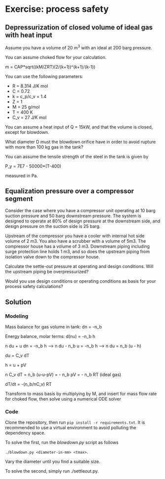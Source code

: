 # Exercise: process safety

## Depressurization of closed volume of ideal gas with heat input
Assume you have a volume of 20 m<sup>3</sup> with an ideal at 200 barg pressure. 

You can assume choked flow for your calculation.

m = CAP*sqrt((kM/ZRT)(2/(k+1))^(k+1)/(k-1))

You can use the following parameters: 

- R = 8.314 J/K mol
- C = 0.72
- k = c_p/c_v = 1.4
- Z = 1
- M = 25 g/mol
- T = 400 K
- C_v = 27 J/K mol 

You can assume a heat input of Q = 15kW, and that the volume is closed, except for blowdown. 

What diameter D must the blowdown orifice have in order to avoid rupture with more than 100 kg gas in the tank?

You can assume the tensile strength of the steel in the tank is given by 

P_y = 7E7 - 50000*(T-400)

measured in Pa.

## Equalization pressure over a compressor segment
Consider the case where you have a compressor unit operating 
at 10 barg suction pressure and 50 barg downstream pressure. 
The system is designed to operate at 80% of design pressure 
at the downstream side, and design pressure on the suction side 
is 25 barg.

Upstream of the compressor you have a cooler with internal hot side 
volume of 2 m3. You also have a scrubber with a volume of 5m3. 
The compressor house has a volume of 3 m3. Downstream piping 
including surge protection line holds 1 m3, and so does the 
upstream piping from isolation valve down to the compressor house.

Calculate the settle-out pressure at operating and design 
conditions. Will the upstream piping be overpressurized?

Would you use design conditions or operating conditions as 
basis for your process safety calculations?

## Solution
### Modeling
Mass balance for gas volume in tank: dn = -n_b

Energy balance, molar terms: 
d(nu) = -n_b h

n du + u dn = -n_b h --> n du - n_b u = -n_b h --> n du = n_b (u - h)

du = C_v dT

h = u + pV

n C_v dT = n_b (u-u-pV) = - n_b pV = - n_b RT (ideal gas)

dT/dt = -(n_b/nC_v) RT

Transform to mass basis by multiplying by M, and insert for mass flow rate for choked flow, then solve using a numerical ODE solver 

### Code
Clone the repository, then run `pip install -r requirements.txt`. It is recommended to use a virtual environment to avoid polluting the dependency space.

To solve the first, run the *blowdown.py* script as follows 

`./blowdown.py <diameter-in-mm> <tmax>`.

Vary the diameter until you find a suitable size.

To solve the second, simply run ./settleout.py.
